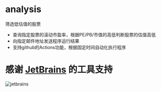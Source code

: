# analysis
 筛选低估值的股票
 
 - 查询指定股票的滚动市盈率，根据PE/PB/市值的高低判断股票的估值高低
 - 向指定邮件地址发送程序运行结果
 - 支持github的Actions功能，根据固定时间自动化执行程序 

# 感谢 [JetBrains](https://www.jetbrains.com/shop/eform/opensource) 的工具支持
![jetbrains](https://user-images.githubusercontent.com/3353611/119081825-6b381980-ba2f-11eb-85cc-002b466526ba.png)
